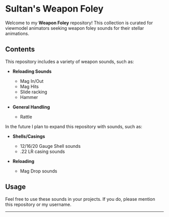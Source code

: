# Sultan's Weapon Foley

Welcome to my **Weapon Foley** repository! This collection is curated for viewmodel animators seeking weapon foley sounds for their stellar animations.

## Contents

This repository includes a variety of weapon sounds, such as:

- **Reloading Sounds**
  - Mag In/Out
  - Mag Hits
  - Slide racking
  - Hammer
 
- **General Handling**
  - Rattle

In the future I plan to expand this repository with sounds, such as:

- **Shells/Casings**
  - 12/16/20 Gauge Shell sounds
  - .22 LR casing sounds
 
- **Reloading**
  - Mag Drop sounds

## Usage

Feel free to use these sounds in your projects. If you do, please mention this repository or my username. 

---
